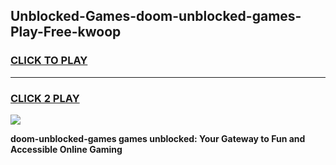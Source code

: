 
## Unblocked-Games-doom-unblocked-games-Play-Free-kwoop
<h3>
<a href="https://premium76.site?title=doom-unblocked-games&ref=19M">CLICK TO PLAY</a></h3>
<hr>

<h3>
<a href="https://premium76.site?title=doom-unblocked-games&ref=19M">CLICK 2 PLAY</a>
  
</h3>

<a href="https://premium76.site?title=doom-unblocked-games&ref=19M"><img src="https://clearcache.store/games.png"></a>


**doom-unblocked-games games unblocked: Your Gateway to Fun and Accessible Online Gaming**
